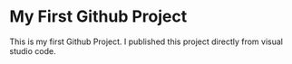 # My First Github Project
This is my first Github Project. I published this project directly from visual studio code.